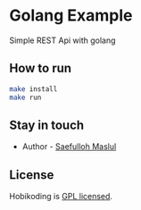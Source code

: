 # Golang Example

Simple REST Api with golang

## How to run

```bash
make install
make run
```

## Stay in touch

* Author - [Saefulloh Maslul](https://linkedin.com/saefullohmaslul)

## License

Hobikoding is [GPL licensed](LICENSE).
